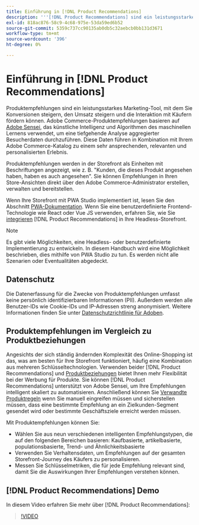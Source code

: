 ```yaml
---
title: Einführung in [!DNL Product Recommendations]
description: '''[!DNL Product Recommendations] sind ein leistungsstarkes Marketing-Tool, mit dem Sie Konversionen steigern, den Umsatz steigern und die Interaktion mit Käufern fördern können."'
exl-id: 818ac876-58c9-4c68-975e-53da59ed6b52
source-git-commit: 5359c737cc90135ab0db5c32aebcb0bb131d3671
workflow-type: tm+mt
source-wordcount: '396'
ht-degree: 0%

---
```


# Einführung in [!DNL Product Recommendations]

Produktempfehlungen sind ein leistungsstarkes Marketing-Tool, mit dem Sie Konversionen steigern, den Umsatz steigern und die Interaktion mit Käufern fördern können. Adobe Commerce-Produktempfehlungen basieren auf [Adobe Sensei](https://www.adobe.com/sensei.html), das künstliche Intelligenz und Algorithmen des maschinellen Lernens verwendet, um eine tiefgehende Analyse aggregierter Besucherdaten durchzuführen. Diese Daten führen in Kombination mit Ihrem Adobe Commerce-Katalog zu einem sehr ansprechenden, relevanten und personalisierten Erlebnis.

Produktempfehlungen werden in der Storefront als Einheiten mit Beschriftungen angezeigt, wie z. B. &quot;Kunden, die dieses Produkt angesehen haben, haben es auch angesehen&quot;. Sie können Empfehlungen in Ihren Store-Ansichten direkt über den Adobe Commerce-Administrator erstellen, verwalten und bereitstellen.

Wenn Ihre Storefront mit PWA Studio implementiert ist, lesen Sie den Abschnitt [PWA-Dokumentation](https://developer.adobe.com/commerce/pwa-studio/integrations/product-recommendations/). Wenn Sie eine benutzerdefinierte Frontend-Technologie wie React oder Vue JS verwenden, erfahren Sie, wie Sie [integrieren](headless.md) [!DNL Product Recommendations] in Ihre Headless-Storefront.

>[!NOTE]
>
>Es gibt viele Möglichkeiten, eine Headless- oder benutzerdefinierte Implementierung zu entwickeln. In diesem Handbuch wird eine Möglichkeit beschrieben, dies mithilfe von PWA Studio zu tun. Es werden nicht alle Szenarien oder Eventualitäten abgedeckt.

## Datenschutz

Die Datenerfassung für die Zwecke von Produktempfehlungen umfasst keine persönlich identifizierbaren Informationen (PII). Außerdem werden alle Benutzer-IDs wie Cookie-IDs und IP-Adressen streng anonymisiert. Weitere Informationen finden Sie unter [Datenschutzrichtlinie für Adoben](https://www.adobe.com/privacy/policy.html).

## Produktempfehlungen im Vergleich zu Produktbeziehungen

Angesichts der sich ständig ändernden Komplexität des Online-Shopping ist das, was am besten für Ihre Storefront funktioniert, häufig eine Kombination aus mehreren Schlüsseltechnologien. Verwenden beider [!DNL Product Recommendations] und [Produktbeziehungen](https://experienceleague.adobe.com/docs/commerce-admin/marketing/promotions/product-relationships/product-relationships.html) bietet Ihnen mehr Flexibilität bei der Werbung für Produkte. Sie können [!DNL Product Recommendations] unterstützt von Adobe Sensei, um Ihre Empfehlungen intelligent skaliert zu automatisieren. Anschließend können Sie [Verwandte Produktregeln](https://experienceleague.adobe.com/docs/commerce-admin/marketing/promotions/product-relationships/product-related-rules.html) wenn Sie manuell eingreifen müssen und sicherstellen müssen, dass eine bestimmte Empfehlung an ein Zielkunden-Segment gesendet wird oder bestimmte Geschäftsziele erreicht werden müssen.

Mit Produktempfehlungen können Sie:

- Wählen Sie aus neun verschiedenen intelligenten Empfehlungstypen, die auf den folgenden Bereichen basieren: Kaufbasierte, artikelbasierte, populationsbasierte, Trend- und Ähnlichkeitsbasierte
- Verwenden Sie Verhaltensdaten, um Empfehlungen auf der gesamten Storefront-Journey des Käufers zu personalisieren.
- Messen Sie Schlüsselmetriken, die für jede Empfehlung relevant sind, damit Sie die Auswirkungen Ihrer Empfehlungen verstehen können.

## [!DNL Product Recommendations] Demo

In diesem Video erfahren Sie mehr über [!DNL Product Recommendations]:

>[!VIDEO](https://video.tv.adobe.com/v/343991?quality=12)
